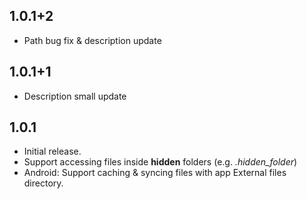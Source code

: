 ## 1.0.1+2

* Path bug fix & description update

## 1.0.1+1

* Description small update

## 1.0.1

* Initial release.
* Support accessing files inside **hidden** folders (e.g. *.hidden_folder*)
* Android: Support caching & syncing files with app External files directory.